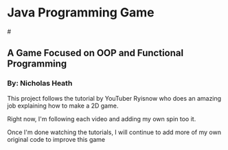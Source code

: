 <h1>Java Programming Game</h1>
#
<h2> A Game Focused on OOP and Functional Programming </h2>

<h3> By: Nicholas Heath</h3>

This project follows the tutorial by YouTuber Ryisnow who does an amazing job explaining how to make a 2D game.

Right now, I'm following each video and adding my own spin too it.

Once I'm done watching the tutorials, I will continue to add more of my own original code to improve this game
